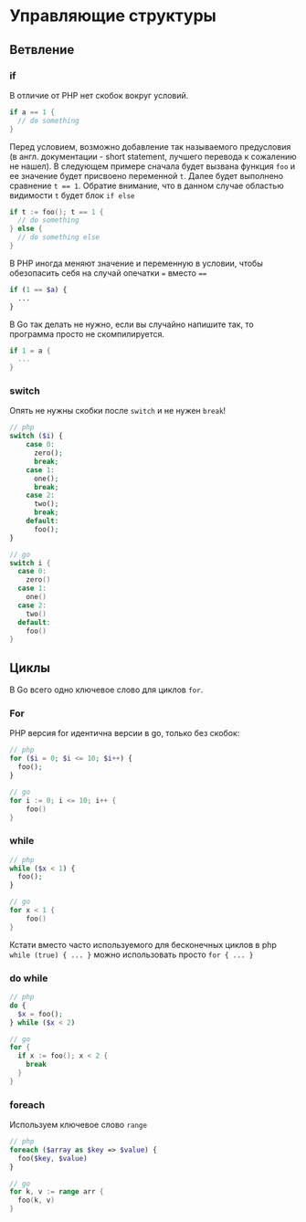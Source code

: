 # Управляющие структуры

## Ветвление

### if

В отличие от PHP нет скобок вокруг условий.

```go
if a == 1 {
  // do something
}
```

Перед условием, возможно добавление так называемого предусловия (в англ. документации - short statement,
лучшего перевода к сожалению не нашел). В следующем примере сначала будет
вызвана функция `foo` и ее значение будет присвоено переменной `t`. Далее будет выполнено
сравнение `t == 1`. Обратие внимание, что в данном случае областью видимости `t` будет
блок `if else`

```go
if t := foo(); t == 1 {
  // do something
} else {
  // do something else
}
```

В PHP иногда меняют значение и переменную в условии, чтобы обезопасить себя
на случай опечатки `=` вместо `==`

```php
if (1 == $a) {
  ...
}
```

В Go так делать не нужно, если вы случайно напишите так, то программа просто не
скомпилируется.

```go
if 1 = a {
  ...
}
```

### switch

Опять не нужны скобки после `switch` и не нужен `break`!

```php
// php
switch ($i) {
    case 0:
      zero();
      break;
    case 1:
      one();
      break;
    case 2:
      two();
      break;
    default:
      foo();
}
```

```go
// go
switch i {
  case 0:
    zero()
  case 1:
    one()
  case 2:
    two()
  default:
    foo()
}
```

## Циклы

В Go всего одно ключевое слово для циклов `for`.

### For

PHP версия for идентична версии в go, только без скобок:

```php
// php
for ($i = 0; $i <= 10; $i++) {
  foo();
}
```

```go
// go
for i := 0; i <= 10; i++ {
    foo()
}
```

### while

```php
// php
while ($x < 1) {
  foo();
}
```

```go
// go
for x < 1 {
    foo()
}
```
Кстати вместо часто используемого для
бесконечных циклов в php `while (true) { ... }` можно использовать
просто `for { ... }`

### do while

```php
// php
do {
  $x = foo();
} while ($x < 2)
```

```go
// go
for {
  if x := foo(); x < 2 {
    break
  }  
}
```

### foreach

Используем ключевое слово `range`

```php
// php
foreach ($array as $key => $value) {
  foo($key, $value)
}
```

```go
// go
for k, v := range arr {
  foo(k, v)
}
```
